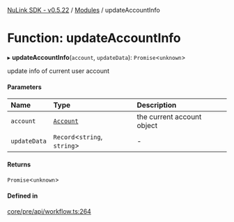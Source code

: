 [NuLink SDK - v0.5.22](../README.md) / [Modules](../modules.md) / updateAccountInfo

# Function: updateAccountInfo

▸ **updateAccountInfo**(`account`, `updateData`): `Promise`<`unknown`\>

update info of current user account

#### Parameters

| Name | Type | Description |
| :------ | :------ | :------ |
| `account` | [`Account`](../classes/Account.md) | the current account object |
| `updateData` | `Record`<`string`, `string`\> | - |

#### Returns

`Promise`<`unknown`\>

#### Defined in

[core/pre/api/workflow.ts:264](https://github.com/NuLink-network/nulink-sdk/blob/d9e8f81/src/core/pre/api/workflow.ts#L264)
